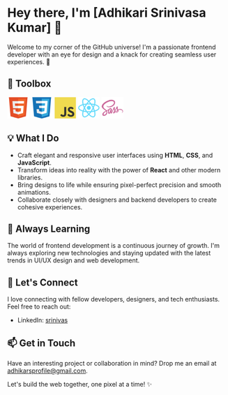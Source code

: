 # Hey there, I'm [Adhikari Srinivasa Kumar] 👋

Welcome to my corner of the GitHub universe! I'm a passionate frontend developer with an eye for design and a knack for creating seamless user experiences. 🚀

## 🧰 Toolbox

<p align="left">
  <img src="https://github.com/devicons/devicon/blob/master/icons/html5/html5-original.svg" alt="HTML5" width="50" height="50"/>
  <img src="https://github.com/devicons/devicon/blob/master/icons/css3/css3-original.svg" alt="CSS3" width="50" height="50"/>
  <img src="https://github.com/devicons/devicon/blob/master/icons/javascript/javascript-original.svg" alt="JavaScript" width="50" height="50"/>
  <img src="https://github.com/devicons/devicon/blob/master/icons/react/react-original.svg" alt="React" width="50" height="50"/>
  <img src="https://github.com/devicons/devicon/blob/master/icons/sass/sass-original.svg" alt="Sass" width="50" height="50"/>
  <!-- Add more icons as needed -->
</p>

## 💡 What I Do

- Craft elegant and responsive user interfaces using **HTML**, **CSS**, and **JavaScript**.
- Transform ideas into reality with the power of **React** and other modern libraries.
- Bring designs to life while ensuring pixel-perfect precision and smooth animations.
- Collaborate closely with designers and backend developers to create cohesive experiences.

## 🌱 Always Learning

The world of frontend development is a continuous journey of growth. I'm always exploring new technologies and staying updated with the latest trends in UI/UX design and web development. 

## 🔗 Let's Connect

I love connecting with fellow developers, designers, and tech enthusiasts. Feel free to reach out:

- LinkedIn: [srinivas](https://www.linkedin.com/in/a-srinivasa-kumar-5b7229276/)


## 📫 Get in Touch

Have an interesting project or collaboration in mind? Drop me an email at [adhikarsprofile@gmail.com](mailto:adhikarsprofile@gmail.com).

Let's build the web together, one pixel at a time! ✨
